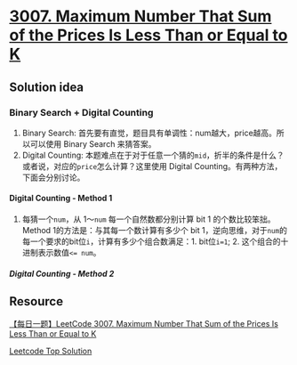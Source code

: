# [3007. Maximum Number That Sum of the Prices Is Less Than or Equal to K](https://leetcode.com/problems/maximum-number-that-sum-of-the-prices-is-less-than-or-equal-to-k/description/)

## Solution idea
### Binary Search + Digital Counting
1. Binary Search: 首先要有直觉，题目具有单调性：num越大，price越高。所以可以使用 Binary Search 来猜答案。
2. Digital Counting: 本题难点在于对于任意一个猜的`mid`，折半的条件是什么？或者说，对应的`price`怎么计算？这里使用 Digital Counting。有两种方法，下面会分别讨论。

#### Digital Counting - Method 1
1. 每猜一个`num`，从 1～`num` 每一个自然数都分别计算 bit 1 的个数比较笨拙。Method 1的方法是：与其每一个数计算有多少个 bit 1，逆向思维，对于`num`的每一个要求的bit位`i`，计算有多少个组合数满足：1. bit位`i=1`; 2. 这个组合的十进制表示数值`<= num`。

##### Digital Counting - Method 2

## Resource
[【每日一题】LeetCode 3007. Maximum Number That Sum of the Prices Is Less Than or Equal to K](https://www.youtube.com/watch?v=tw6jJCIq0lU&t=20s&ab_channel=HuifengGuan)

[Leetcode Top Solution](https://leetcode.com/problems/maximum-number-that-sum-of-the-prices-is-less-than-or-equal-to-k/solutions/4563689/c-solution-bit-manipulation-binary-search-comprehensive-visualization)